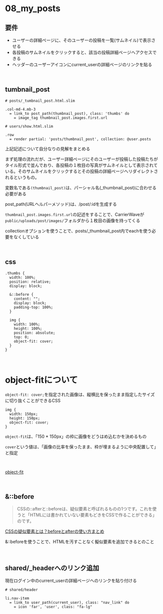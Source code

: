 # 08_my_posts

## 要件

- ユーザーの詳細ページに、そのユーザーの投稿を一覧(サムネイル)で表示させる
- 各投稿のサムネイルをクリックすると、該当の投稿詳細ページへアクセスできる
- ヘッダーのユーザーアイコンにcurrent_userの詳細ページのリンクを貼る

<br>

## tumbnail_post

```
# posts/_tumbnail_post.html.slim

.col-md-4.mb-3
  = link_to post_path(thumbnail_post), class: 'thumbs' do
    = image_tag thumbnail_post.images.first.url
```

```
# users/show.html.slim

.row
  = render partial: 'posts/thumbnail_post', collection: @user.posts
```

上記記述について自分なりの見解をまとめる

まず処理の流れだが、ユーザー詳細ページにそのユーザーが投稿した投稿たちがタイル形式で並んでおり、各投稿の１枚目の写真がサムネイルとして表示されている。そのサムネイルをクリックするとその投稿の詳細ページへリダイレクトされるというもの。

変数名である`(thumbnail_post)`は、パーシャル名(_thumbnail_post)に合わせる必要がある

post_path(URLヘルパーメソッド)は、/post/:idを生成する

`thumbnail_post.images.first.url`の記述をすることで、CarrierWaveが`public/uploads/post/images/`フォルダから１枚目の画像を持ってくる

collectionオプションを使うことで、posts/_thumbnail_post内でeachを使う必要をなくしている

<br>

## css

```
.thumbs {
  width: 100%;
  position: relative;
  display: block;

  &::before {
    content: "";
    display: block;
    padding-top: 100%;
  }

  img {
    width: 100%;
    height: 100%;
    position: absolute;
    top: 0;
    object-fit: cover;
  }
}
```

<br>

# object-fitについて

`object-fit: cover;`を指定された画像は、縦横比を保ったまま指定したサイズに切り抜くことができるCSS

```
img {
  width: 150px;
  height: 150px;
  object-fit: cover;
}
```

`object-fit`は、「150 * 150px」の枠に画像をどうはめ込むかを決めるもの

`cover`という値は、「画像の比率を保ったまま、枠が埋まるように中央配置して」と指定

<br>

[object-fit](https://code-kitchen.dev/css/object-fit/)

<br>

## &::before

> CSSの::afterと::beforeは、疑似要素と呼ばれるものの1つです。これを使うと「HTMLには書かれていない要素もどきをCSSで作ることができる」のです。

[CSSの疑似要素とは？beforeとafterの使い方まとめ](https://saruwakakun.com/html-css/basic/before-after)

&::beforeを使うことで、HTMLを汚すことなく擬似要素を追加できるとのこと

<br>

## shared/_headerへのリンク追加

現在ログイン中のcurrent_userの詳細ページへのリンクを貼り付ける

```
# shared/header

li.nav-item
  = link_to user_path(current_user), class: "nav_link" do
    = icon 'far', 'user', class: "fa-lg"
```
